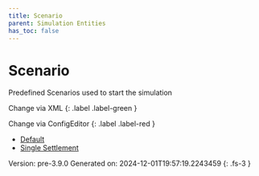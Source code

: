 ```yaml
---
title: Scenario
parent: Simulation Entities
has_toc: false
---
```

# Scenario
Predefined Scenarios used to start the simulation

Change via XML
{: .label .label-green }

Change via ConfigEditor
{: .label .label-red }


- [Default](../scenario/default.html)
- [Single Settlement](../scenario/single-settlement.html)

Version: pre-3.9.0 Generated on: 2024-12-01T19:57:19.2243459
{: .fs-3 }
